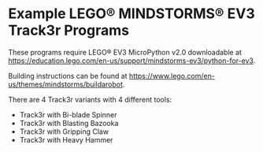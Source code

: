 # Example LEGO® MINDSTORMS® EV3 Track3r Programs

These programs require LEGO® EV3 MicroPython v2.0 downloadable at https://education.lego.com/en-us/support/mindstorms-ev3/python-for-ev3.

Building instructions can be found at https://www.lego.com/en-us/themes/mindstorms/buildarobot.

There are 4 Track3r variants with 4 different tools:

- Track3r with Bi-blade Spinner
- Track3r with Blasting Bazooka
- Track3r with Gripping Claw
- Track3r with Heavy Hammer
